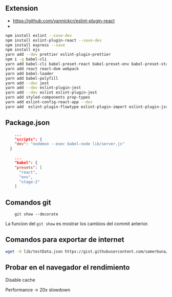 ## Extension

- https://github.com/yannickcr/eslint-plugin-react
-


```bash
npm install eslint --save-dev
npm install eslint-plugin-react --save-dev
npm install express --save
npm install ejs
yarn add --dev prettier eslint-plugin-prettier
npm i -g babel-cli
yarn add babel-cli babel-preset-react babel-preset-env babel-preset-stage-2
yarn add react react-dom webpack
yarn add babel-loader
yarn add babel-polyfill
yarn add --dev jest
yarn add --dev eslint-plugin-jest
yarn add --dev eslint eslint-plugin-jest
yarn add styled-components prop-types
yarn add eslint-config-react-app --dev
yarn add  eslint-plugin-flowtype eslint-plugin-import eslint-plugin-jsx-a11y --dev
```

## Package.json

```json
    ...
    "scripts": {
    "dev": "nodemon --exec babel-node lib/server.js"
  }
```


```json
    ...
    "babel": {
    "presets": [
      "react",
      "env",
      "stage-2"
    ]
```

## Comandos git

```git
    git show --decorate
```

La funcion del `git show` es mostrar los cambios del commit anterior.

## Comandos para exportar de internet

```bash
wget -O lib/testData.json https://gist.githubusercontent.com/samerbuna/5b53056342720b79ab19fc75629a9c8f/raw/f80d3d219d5913e0b36af1fcbb79c8721666fd49/react-blog-mockup-data.json
```

## Probar en el navegador el rendimiento

Disable cache

Performance -> 20x slowdown
